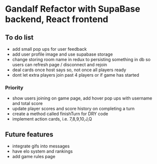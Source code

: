 # Gandalf Refactor with SupaBase backend, React frontend

## To do list
- add small pop ups for user feedback
- add user profile image and use supabase storage
- change storing room name in redux to persisting something in db so users can refresh page / disconnect and rejoin
- deal cards once host says so, not once all players ready
- dont let extra players join past 4 players or if game has started

### Priority
- show users joining on game page, add hover pop ups with username and total score
- update player scores and score history on completing a turn
- create a method called finishTurn for DRY code
- implement action cards, i.e. 7,8,9,10,J,Q

## Future features
- integrate gifs into messages
- have elo system and rankings
- add game rules page



